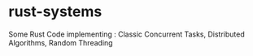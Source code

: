 # rust-systems
Some Rust Code implementing : Classic Concurrent Tasks, Distributed Algorithms, Random Threading
